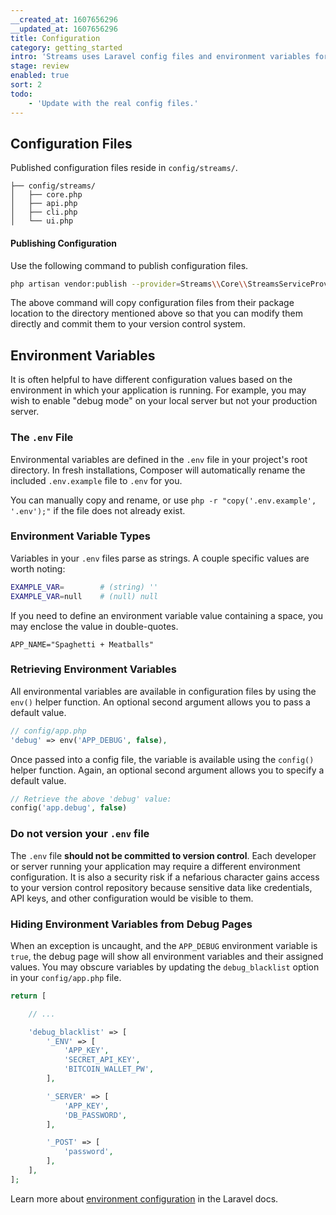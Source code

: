 ```yaml
---
__created_at: 1607656296
__updated_at: 1607656296
title: Configuration
category: getting_started
intro: 'Streams uses Laravel config files and environment variables for application-level settings.'
stage: review
enabled: true
sort: 2
todo:
    - 'Update with the real config files.'
---
```

## Configuration Files

Published configuration files reside in `config/streams/`.

``` files
├── config/streams/
│   ├── core.php
│   ├── api.php
│   ├── cli.php
│   └── ui.php
```

#### Publishing Configuration

Use the following command to publish configuration files.

```bash
php artisan vendor:publish --provider=Streams\\Core\\StreamsServiceProvider --tag=config
```

The above command will copy configuration files from their package location to the directory mentioned above so that you can modify them directly and commit them to your version control system.

## Environment Variables

It is often helpful to have different configuration values based on the environment in which your application is running. For example, you may wish to enable "debug mode" on your local server but not your production server.

### The `.env` File

Environmental variables are defined in the `.env` file in your project's root directory. In fresh installations, Composer will automatically rename the included `.env.example` file to `.env` for you.

You can manually copy and rename, or use `php -r "copy('.env.example', '.env');"` if the file does not already exist.

### Environment Variable Types

Variables in your `.env` files parse as strings. A couple specific values are worth noting:

```bash
EXAMPLE_VAR=        # (string) ''
EXAMPLE_VAR=null    # (null) null
```

If you need to define an environment variable value containing a space, you may enclose the value in double-quotes.

``` env
APP_NAME="Spaghetti + Meatballs"
```

### Retrieving Environment Variables

All environmental variables are available in configuration files by using the `env()` helper function. An optional second argument allows you to pass a default value.

``` php
// config/app.php
'debug' => env('APP_DEBUG', false),
```

Once passed into a config file, the variable is available using the `config()` helper function. Again, an optional second argument allows you to specify a default value.

``` php
// Retrieve the above 'debug' value:
config('app.debug', false)
```

### Do not version your `.env` file

The `.env` file **should not be committed to version control**. Each developer or server running your application may require a different environment configuration. It is also a security risk if a nefarious character gains access to your version control repository because sensitive data like credentials, API keys, and other configuration would be visible to them.

### Hiding Environment Variables from Debug Pages

When an exception is uncaught, and the `APP_DEBUG` environment variable is `true`, the debug page will show all environment variables and their assigned values. You may obscure variables by updating the `debug_blacklist` option in your `config/app.php` file.

``` php
return [

    // ...

    'debug_blacklist' => [
        '_ENV' => [
            'APP_KEY',
            'SECRET_API_KEY',
            'BITCOIN_WALLET_PW',
        ],

        '_SERVER' => [
            'APP_KEY',
            'DB_PASSWORD',
        ],

        '_POST' => [
            'password',
        ],
    ],
];
```


Learn more about [environment configuration](https://laravel.com/docs/configuration#environment-configuration) in the Laravel docs.
